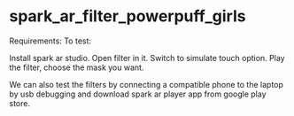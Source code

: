 # spark_ar_filter_powerpuff_girls
Requirements:
To test:

Install spark ar studio. Open filter in it. Switch to simulate touch option. Play the filter, choose the mask you want.

We can also test the filters by connecting a compatible phone to the laptop by usb debugging and download spark ar player app from google play store.


